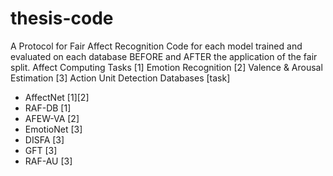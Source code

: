 # thesis-code
A Protocol for Fair Affect Recognition
Code for each model trained and evaluated on each database BEFORE and AFTER the application of the fair split.
Affect Computing Tasks
[1] Emotion Recognition
[2] Valence & Arousal Estimation
[3] Action Unit Detection
Databases [task]
  - AffectNet [1][2]
  - RAF-DB [1]
  - AFEW-VA [2]
  - EmotioNet [3]
  - DISFA [3]
  - GFT [3]
  - RAF-AU [3]
  

